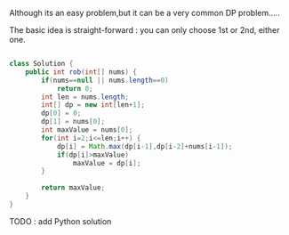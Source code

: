 
Although its an easy problem,but it can be a very common
DP problem.....

The basic idea is straight-forward : you can only choose 1st or 2nd,
either one.

```Java

class Solution {
    public int rob(int[] nums) {
        if(nums==null || nums.length==0)
            return 0;
        int len = nums.length;
        int[] dp = new int[len+1];
        dp[0] = 0;
        dp[1] = nums[0];
        int maxValue = nums[0];
        for(int i=2;i<=len;i++) {
            dp[i] = Math.max(dp[i-1],dp[i-2]+nums[i-1]);
            if(dp[i]>maxValue)
                maxValue = dp[i];
        }
        
        return maxValue;
    }
}

```

TODO : add Python solution
